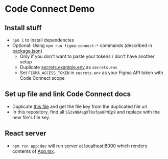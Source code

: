 # Code Connect Demo

## Install stuff

- `npm i` to install dependencies
- Optional: Using `npm run figma:connect:*` commands (described in [package.json](package.json))
  - Only if you don't want to paste your tokens / don't have another setup
  - Duplicate [secrets.example.env](secrets.example.env) as `secrets.env`
  - Set `FIGMA_ACCESS_TOKEN` in `secrets.env` as your Figma API token with Code Connect scope

## Set up file and link Code Connect docs

- Duplicate [this file](https://www.figma.com/community/file/1367910052286562243) and get the file key from the duplicated file url.
- In this repository, find all `SS2xN8AagXT0ofpo8PNIp9` and replace with the new file's file key.

## React server

- `npm run app:dev` will run server at [localhost:8000](http://localhost:8000) which renders contents of [App.tsx](src/App.tsx).
